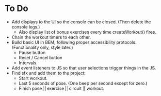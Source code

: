 # To Do

- Add displays to the UI so the console can be closed. (Then delete the console logs.)
  - Also display list of bonus exercises every time createWorkout() fires.
- Chain the workout timers to each other.
- Build basic UI in BEM, following proper accessibility protocols. (Functionality only, style later.)
  - Pause button
  - Reset / Cancel button
  - Intervals
- Add event listeners to JS so that user selections trigger things in the JS.
- Find sfx and add them to the project:
  - Start workout.
  - Last 5 seconds of pose. (One beep per second except for zero.)
  - Finish pose || exercise || circuit || workout.
